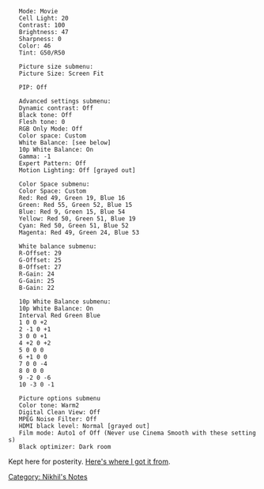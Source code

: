 `   Mode: Movie`  
`   Cell Light: 20`  
`   Contrast: 100`  
`   Brightness: 47`  
`   Sharpness: 0`  
`   Color: 46`  
`   Tint: G50/R50`

`   Picture size submenu:`  
`   Picture Size: Screen Fit`

`   PIP: Off`

`   Advanced settings submenu:`  
`   Dynamic contrast: Off`  
`   Black tone: Off`  
`   Flesh tone: 0`  
`   RGB Only Mode: Off`  
`   Color space: Custom`  
`   White Balance: [see below]`  
`   10p White Balance: On`  
`   Gamma: -1`  
`   Expert Pattern: Off`  
`   Motion Lighting: Off [grayed out]`

`   Color Space submenu:`  
`   Color Space: Custom`  
`   Red: Red 49, Green 19, Blue 16`  
`   Green: Red 55, Green 52, Blue 15`  
`   Blue: Red 9, Green 15, Blue 54`  
`   Yellow: Red 50, Green 51, Blue 19`  
`   Cyan: Red 50, Green 51, Blue 52`  
`   Magenta: Red 49, Green 24, Blue 53`

`   White balance submenu:`  
`   R-Offset: 29`  
`   G-Offset: 25`  
`   B-Offset: 27`  
`   R-Gain: 24`  
`   G-Gain: 25`  
`   B-Gain: 22`

`   10p White Balance submenu:`  
`   10p White Balance: On`  
`   Interval Red Green Blue`  
`   1 0 0 +2`  
`   2 -1 0 +1`  
`   3 0 0 +1`  
`   4 +2 0 +2`  
`   5 0 0 0`  
`   6 +1 0 0`  
`   7 0 0 -4`  
`   8 0 0 0`  
`   9 -2 0 -6`  
`   10 -3 0 -1`

`   Picture options submenu`  
`   Color tone: Warm2`  
`   Digital Clean View: Off`  
`   MPEG Noise Filter: Off`  
`   HDMI black level: Normal [grayed out]`  
`   Film mode: Auto1 of Off (Never use Cinema Smooth with these settings)`  
`   Black optimizer: Dark room`

Kept here for posterity. [Here's where I got it
from](http://www.avsforum.com/forum/167-plasma-flat-panel-displays/1476482-samsung-pn60f5300-calibration-settings.html#post23407729).

[Category: Nikhil's Notes](Category:_Nikhil's_Notes "wikilink")
